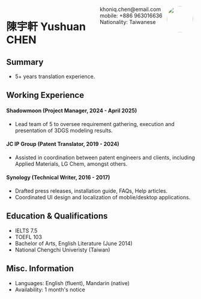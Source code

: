 <img style="float:right;border-radius:50%;width:70px;padding:6px" src="avatar-man.jpgxxx" />

<span style="float:right;padding:6px"> 
  khoniq.chen@email.com <br> mobile: +886 963016636 <br> Nationality: Taiwanese
</span>

# 陳宇軒 Yushuan CHEN  

## Summary

* 5+ years translation experience. 

## Working Experience

#### Shadowmoon (Project Manager, 2024 - April 2025) 

* Lead team of 5 to oversee requirement gathering, execution and presentation of 3DGS modeling results.

#### JC IP Group (Patent Translator, 2019 - 2024) 

* Assisted in coordination between patent engineers and clients, including Applied Materials, LG Chem, amongst others. 

#### Synology (Technical Writer, 2016 - 2017)

* Drafted press releases, installation guide, FAQs, Help articles.
* Coordinated UI design and localization of moblie/desktop applications. 

## Education & Qualifications

* IELTS 7.5
* TOEFL 103
* Bachelor of Arts, English Literature (June 2014)
* National Chengchi Univeristy (Taiwan)

## Misc. Information

* Languages: English (fluent), Mandarin (native)
* Availability: 1 month's notice
